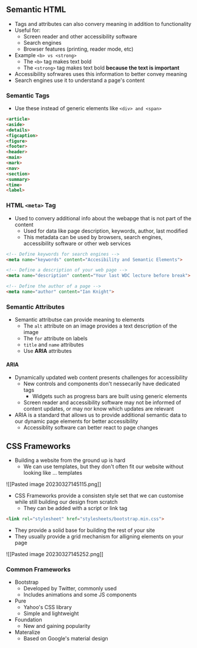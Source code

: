 ## Semantic HTML
- Tags and attributes can also convery meaning in addition to functionality
- Useful for:
	- Screen reader and other accessibility software
	- Search engines
	- Browser features (printing, reader mode, etc)
- Example `<b> vs <strong>`
	- The `<b>` tag makes text bold
	-  The `<strong>` tag makes text bold **because the text is important**
- Accessibility sofrwares uses this information to better convey meaning
- Search engines use it to understand a page's content

### Semantic Tags
- Use these instead of generic elements like `<div> and <span>`

```html
<article>
<aside>
<details>
<figcaption>
<figure>
<footer>
<header>
<main>
<mark>
<nav>
<section>
<summary>
<time>
<label>
```

### HTML `<meta>` Tag
- Used to convery additional info about the webapge that is not part of the content
	- Used for data like page description, keywords, author, last modified
	- This metadata can be used by browsers, search engines, accessibility software or other web services

```html
<!-- Define keywords for search engines -->
<meta name="keywords" content="Accesibility and Semantic Elements">

<!-- Define a description of your web page -->
<meta name="description" content="Your last WDC lecture before break">

<!-- Define the author of a page -->
<meta name="author" content="Ian Knight">
```

### Semantic Attributes
- Semantic attributse can provide meaning to elements
	- The `alt` attribute on an image provides a text description of the image
	- The `for` attribute on labels
	- `title` and `name` attributes
	- Use **ARIA** attributes

#### ARIA
- Dynamically updated web content presents challenges for accessibility
	- New controls and components don't nessecarily have dedicated tags
		- Widgets such as progress bars are built using generic elements
	- Screen reader and accessibility software may not be informed of content updates, or may nor know which updates are relevant
- ARIA is a standard that allows us to provide additional semantic data to our dynamic page elements for better accessibility
	- Accessiblity software can better react to page changes

## CSS Frameworks
- Building a website from the ground up is hard
	- We can use templates, but they don't often fit our website without looking like ... templates

![[Pasted image 20230327145115.png]]

- CSS Frameworks provide a consisten style set that we can customise while still building our design from scratch
	- They can be added with a script or link tag

```html
<link rel="stylesheet" href="stylesheets/bootstrap.min.css">
```

- They provide a solid base for building the rest of your site
- They usually provide a grid mechanism for alligning elements on your page

![[Pasted image 20230327145252.png]]

### Common Frameworks
- Bootstrap
	- Developed by Twitter, commonly used
	- Includes animations and some JS components
- Pure
	- Yahoo's CSS library
	- Simple and lightweight
- Foundation
	- New and gaining popularity
- Materalize
	- Based on Google's material design